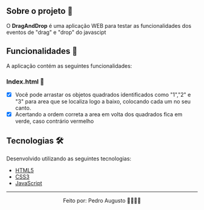 ## Sobre o projeto 💬

O **DragAndDrop** é uma aplicação WEB para testar as funcionalidades dos eventos de "drag" e "drop" do javascipt

## Funcionalidades 🧠

A aplicação contém as seguintes funcionalidades:

### Index.html 📕

- [x] Você pode arrastar os objetos quadrados identificados como "1","2" e "3" para area que se localiza logo a baixo, colocando cada um no seu canto.
- [x] Acertando a ordem correta a area em volta dos quadrados fica em verde, caso contrário vermelho

## Tecnologias 🛠

Desenvolvido utilizando as seguintes tecnologias:

- [HTML5](https://www.w3schools.com/html/default.asp)
- [CSS3](https://www.w3schools.com/css/)
- [JavaScript](https://www.javascript.com/)

****************

<p align="center">Feito por: Pedro Augusto 🧑🏽🤙🏽</p>
